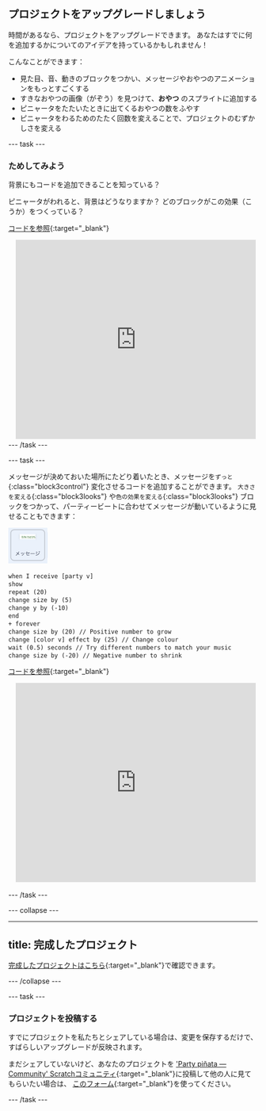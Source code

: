## プロジェクトをアップグレードしましょう

時間があるなら、プロジェクトをアップグレードできます。 あなたはすでに何を追加するかについてのアイデアを持っているかもしれません！

こんなことができます：

+ 見た目、音、動きのブロックをつかい、メッセージやおやつのアニメーションをもっとすごくする
+ すきなおやつの画像（がぞう）を見つけて、**おやつ** のスプライトに追加する
+ ピニャータをたたいたときに出てくるおやつの数をふやす
+ ピニャータをわるためのたたく回数を変えることで、プロジェクトのむずかしさを変える

--- task ---
### ためしてみよう
<div style="display: flex; flex-wrap: wrap">
<div style="flex-basis: 175px; flex-grow: 1">  
背景にもコードを追加できることを知っている？

ピニャータがわれると、背景はどうなりますか？ どのブロックがこの効果（こうか）をつくっている？ 

[コードを参照](https://scratch.mit.edu/projects/653771814/){:target="_blank"}

</div>
<div class="scratch-preview" style="margin-left: 15px;">
  <iframe allowtransparency="true" width="485" height="402" src="https://scratch.mit.edu/projects/embed/653771814/?autostart=false" frameborder="0"></iframe>
</div>
</div>
--- /task ---

--- task ---

メッセージが決めておいた場所にたどり着いたとき、メッセージを`ずっと`{:class="block3control"} 変化させるコードを追加することができます。 `大きさを変える`{:class="block3looks"} や`色の効果を変える`{:class="block3looks"} ブロックをつかって、パーティービートに合わせてメッセージが動いているように見せることもできます：

![メッセージのスプライトアイコン](images/message-sprite.png)

```blocks3
when I receive [party v]
show
repeat (20)
change size by (5)
change y by (-10)
end
+ forever
change size by (20) // Positive number to grow
change [color v] effect by (25) // Change colour
wait (0.5) seconds // Try different numbers to match your music
change size by (-20) // Negative number to shrink
```

[コードを参照](https://scratch.mit.edu/projects/656332454/){:target="_blank"}

<div class="scratch-preview" style="margin-left: 15px;">
  <iframe allowtransparency="true" width="485" height="402" src="https://scratch.mit.edu/projects/embed/656332454/?autostart=false" frameborder="0"></iframe>
</div>

--- /task ---

--- collapse ---

---
title: 完成したプロジェクト
---

[完成したプロジェクトはこちら](https://scratch.mit.edu/projects/649873783/){:target="_blank"}で確認できます。

--- /collapse ---

--- task ---

### プロジェクトを投稿する

すでにプロジェクトを私たちとシェアしている場合は、変更を保存するだけで、すばらしいアップグレードが反映されます。

まだシェアしていないけど、あなたのプロジェクトを ['Party piñata — Community' Scratchコミュニティ](https://scratch.mit.edu/studios/31111242){:target="_blank"}に投稿して他の人に見てもらいたい場合は、 [このフォーム](https://form.raspberrypi.org/f/community-project-submissions){:target="_blank"}を使ってください。

--- /task ---
